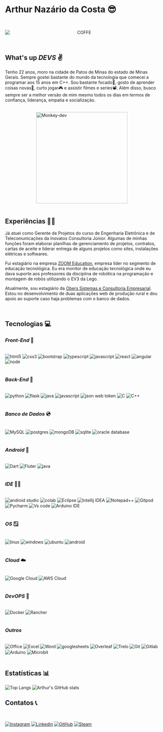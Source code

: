 # Arthur Nazário da Costa 😎

<br />

<p style="text-align: center"><img style="display: block; margin-left: auto; margin-right: auto" alt="COFFE" src="https://media.giphy.com/media/12yjKJaLB7DuG4/giphy.gif"/></p>

<br />

## What's up ***DEVS*** ✌️

Tenho 22 anos, moro na cidade de Patos de Minas do estado de Minas Gerais. Sempre gostei bastante do mundo da tecnologia que comecei a programar aos 15 anos em C++. Sou bastante focado🧐, gosto de aprender coisas novas🧠, curto jogar🎮 e assistir filmes e series📽️. Além disso, busco sempre ser a melhor versão de mim mesmo todos os dias em termos de confiança, liderança, empatia e socialização.

<br />

<div sytle="display: flex; justify-content: center; align-items: center">
    <img alt="Monkey-dev" style="display: block; margin: 0 auto" src="https://media.giphy.com/media/JqmupuTVZYaQX5s094/giphy.gif"/ width="300">
</div>

<br />

## Experiências 🧑‍💻

Já atuei como Gerente de Projetos do curso de Engenharia Eletrônica e de Telecomunicações da Inovatos Consultoria Júnior. Algumas de minhas funções foram elaborar planilhas de gerenciamento de projetos, contratos, cartas de aceite e liderar entrega de alguns projetos como sites, instalações elétricas e softwares.

Fui estagiário na empresa [ZOOM Education](https://zoom.education/), empresa líder no segmento de educação tecnológica. Eu era monitor de educação tecnológica onde eu dava suporte aos professores da disciplina de robótica na programação e montagem de robôs utilizando o EV3 da Lego.

Atualmente, sou estagiário da [Obers Sistemas e Consultoria Empresarial](https://www.obers.com.br/site/home/). Estou no desenvolvimento de duas aplicações web de produção rural e dou apoio ao suporte caso haja problemas com o banco de dados.

<br />

## Tecnologias 💻

### ***Front-End*** 🙎

<div style="display: inline_block">
    <br />
    <img alt="html5" align="center" src="https://img.shields.io/badge/HTML5-E34F26?style=for-the-badge&logo=html5&logoColor=white"/>
    <img alt="css3" align="center" src="https://img.shields.io/badge/CSS3-1572B6?style=for-the-badge&logo=css3&logoColor=white"/>
    <img alt="bootstrap" align="center" src="https://img.shields.io/badge/Bootstrap-563D7C?style=for-the-badge&logo=bootstrap&logoColor=white"/>
    <img alt="typescript" align="center" src="https://img.shields.io/badge/TypeScript-007ACC?style=for-the-badge&logo=typescript&logoColor=white"/>
    <img alt="javascript" align="center" src="https://img.shields.io/badge/JavaScript-F7DF1E?style=for-the-badge&logo=javascript&logoColor=black"/>
    <img alt="react" align="center" src="https://img.shields.io/badge/React-20232A?style=for-the-badge&logo=react&logoColor=61DAFB"/>
    <img alt="angular" align="center" src="https://img.shields.io/badge/Angular-DD0031?style=for-the-badge&logo=angular&logoColor=white"/>
    <img alt="node" align="center" src="https://img.shields.io/badge/Node.js-43853D?style=for-the-badge&logo=node.js&logoColor=white"/>
</div>

<br />

### ***Back-End*** 🩻

<div style="display: inline_block">
    <br />
    <img alt="python" align="center" src="https://img.shields.io/badge/Python-3776AB?style=for-the-badge&logo=python&logoColor=white"/>
    <img alt="flask" align="center" src="https://img.shields.io/badge/Flask-000000?style=for-the-badge&logo=flask&logoColor=white"/>
    <img alt="java" align="center" src="https://img.shields.io/badge/Java-ED8B00?style=for-the-badge&logo=openjdk&logoColor=white"/>
    <img alt="javascript" align="center" src="https://img.shields.io/badge/JavaScript-F7DF1E?style=for-the-badge&logo=javascript&logoColor=black"/>
    <img alt="json web token" align="center" src="https://img.shields.io/badge/json%20web%20tokens-323330?style=for-the-badge&logo=json-web-tokens&logoColor=pink"/>
    <img alt="C" align="center" src="https://img.shields.io/badge/C-00599C?style=for-the-badge&logo=c&logoColor=white"/>
    <img alt="C++" align="center" src="https://img.shields.io/badge/C%2B%2B-00599C?style=for-the-badge&logo=c%2B%2B&logoColor=white"/>
</div>

<br />

### ***Banco de Dados*** 💿

<div style="display: inline_block">
    <br />
    <img alt="MySQL" align="center" src="https://img.shields.io/badge/MySQL-00000F?style=for-the-badge&logo=mysql&logoColor=white"/>
    <img alt="postgres" align="center" src="https://img.shields.io/badge/PostgreSQL-316192?style=for-the-badge&logo=postgresql&logoColor=white"/>
    <img alt="mongoDB" align="center" src="https://img.shields.io/badge/MongoDB-4EA94B?style=for-the-badge&logo=mongodb&logoColor=white"/>
    <img alt="sqlite" align="center" src="https://img.shields.io/badge/SQLite-07405E?style=for-the-badge&logo=sqlite&logoColor=white"/>
    <img alt="oracle database" align="center" src="https://img.shields.io/badge/Oracle-F80000?style=for-the-badge&logo=oracle&logoColor=black"/>
</div>

<br />

### ***Android*** 📱

<div style="display: inline_block">
    <br />
    <img alt="Dart" align="center" src="https://img.shields.io/badge/Dart-0175C2?style=for-the-badge&logo=dart&logoColor=white"/>
    <img alt="Fluter" align="center" src="https://img.shields.io/badge/Flutter-02569B?style=for-the-badge&logo=flutter&logoColor=white"/>
    <img alt="java" align="center" src="https://img.shields.io/badge/Java-ED8B00?style=for-the-badge&logo=openjdk&logoColor=white"/>
</div>

<br />

### ***IDE*** 👨‍💻

<div style="display: inline_block">
    <br />
    <img alt="android studio" align="center" src="https://img.shields.io/badge/Android_Studio-3DDC84?style=for-the-badge&logo=android-studio&logoColor=white">
    <img alt="colab" align="center" src="https://img.shields.io/badge/Colab-F9AB00?style=for-the-badge&logo=googlecolab&color=525252">
    <img alt="Eclipse" align="center" src="https://img.shields.io/badge/Eclipse-2C2255?style=for-the-badge&logo=eclipse&logoColor=white">
    <img alt="Intellij IDEA" align="center" src="https://img.shields.io/badge/IntelliJ_IDEA-000000.svg?style=for-the-badge&logo=intellij-idea&logoColor=white">
    <img alt="Notepad++" align="center" src="https://img.shields.io/badge/Notepad++-90E59A.svg?style=for-the-badge&logo=notepad%2B%2B&logoColor=black">
    <img alt="Gitpod" align="center" src="https://img.shields.io/badge/Gitpod-000000?style=for-the-badge&logo=gitpod&logoColor=#FFAE33">
    <img alt="Pycharm" align="center" src="https://img.shields.io/badge/PyCharm-000000.svg?&style=for-the-badge&logo=PyCharm&logoColor=white">
    <img alt="Vs code" align="center" src="https://img.shields.io/badge/Visual_Studio_Code-0078D4?style=for-the-badge&logo=visual%20studio%20code&logoColor=white">
    <img alt="Arduino IDE" align="center" src="https://img.shields.io/badge/Arduino_IDE-00979D?style=for-the-badge&logo=arduino&logoColor=white">
</div>

<br />

### ***OS*** 🪟

<div style="display: inline_block">
    <br />
    <img alt="linux" align="center" src="https://img.shields.io/badge/Linux-FCC624?style=for-the-badge&logo=linux&logoColor=black"/>
    <img alt="windows" align="center" src="https://img.shields.io/badge/Windows-0078D6?style=for-the-badge&logo=windows&logoColor=white"/>
    <img alt="ubuntu" align="center" src="https://img.shields.io/badge/Ubuntu-E95420?style=for-the-badge&logo=ubuntu&logoColor=white"/>
    <img alt="android" align="center" src="https://img.shields.io/badge/Android-3DDC84?style=for-the-badge&logo=android&logoColor=white"/>
</div>

<br />

### ***Cloud*** ☁️

<div style="display: inline_block">
    <br />
    <img alt="Google Cloud" align="center" src="https://img.shields.io/badge/Google_Cloud-4285F4?style=for-the-badge&logo=google-cloud&logoColor=white"/>
    <img alt="AWS Cloud" align="center" src="https://img.shields.io/badge/Amazon_AWS-FF9900?style=for-the-badge&logo=amazonaws&logoColor=white"/>
</div>

<br />

### ***DevOPS*** 🐋

<div>
    <br />
    <img alt="Docker" align="center" src="https://img.shields.io/badge/docker-%230db7ed.svg?style=for-the-badge&logo=docker&logoColor=white"/>
    <img alt="Rancher" align="center" src="https://img.shields.io/badge/rancher-%230075A8.svg?style=for-the-badge&logo=rancher&logoColor=white"/>
</div>

<br />

### ***Outros*** 

<div style="display: inline_block">
    <br />
    <img alt="Office" align="center" src="https://img.shields.io/badge/Microsoft_Office-D83B01?style=for-the-badge&logo=microsoft-office&logoColor=white"/>
    <img alt="Excel" align="center" src="https://img.shields.io/badge/Microsoft_Excel-217346?style=for-the-badge&logo=microsoft-excel&logoColor=white"/>
    <img alt="Word" align="center" src="https://img.shields.io/badge/Microsoft_Word-2B579A?style=for-the-badge&logo=microsoft-word&logoColor=white"/>
    <img alt="googlesheets" align="center" src="https://img.shields.io/badge/Google%20Sheets-34A853?style=for-the-badge&logo=google-sheets&logoColor=white"/>
    <img alt="Overleaf" align="center" src="https://img.shields.io/badge/Overleaf-47A141?style=for-the-badge&logo=Overleaf&logoColor=white"/>
    <img alt="Trelo" align="center" src="https://img.shields.io/badge/Trello-0052CC?style=for-the-badge&logo=trello&logoColor=white"/>
    <img alt="Git" align="center" src="https://img.shields.io/badge/GIT-E44C30?style=for-the-badge&logo=git&logoColor=white"/>
    <img alt="Gitlab" align="center" src="https://img.shields.io/badge/gitlab-%23181717.svg?style=for-the-badge&logo=gitlab&logoColor=white"/>
    <img alt="Arduino" align="center" src="https://img.shields.io/badge/Arduino-00979D?style=for-the-badge&logo=Arduino&logoColor=white"/>
    <img alt="Microbit" align="center" src="https://img.shields.io/badge/micro:bit-00ED00?style=for-the-badge&logo=micro:bit&logoColor=white"/>
</div>

<br />

## Estatísticas 📊

![Top Langs](https://github-readme-stats.vercel.app/api/top-langs/?username=ArthurCosta09&layout=donut-vertical&theme=dracula) 
![Arthur's GitHub stats](https://github-readme-stats.vercel.app/api?username=ArthurCosta09&show_icons=true&theme=dracula)

## Contatos 📞

<br />

[![Instagram](https://img.shields.io/badge/Instagram-E4405F?style=for-the-badge&logo=instagram&logoColor=white)](https://www.instagram.com/arthurndc/)
[![Linkedin](https://img.shields.io/badge/LinkedIn-0077B5?style=for-the-badge&logo=linkedin&logoColor=white)](https://www.linkedin.com/in/arthur-naz%C3%A1rio-da-costa-6478601a1/)
[![GitHub](https://img.shields.io/badge/GitHub-100000?style=for-the-badge&logo=github&logoColor=white)](https://github.com/ArthurCosta09)
[![Steam](https://img.shields.io/badge/steam-%23000000.svg?style=for-the-badge&logo=steam&logoColor=white)](https://steamcommunity.com/id/xarthurs07/)
